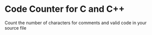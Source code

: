 # Code Counter for C and C++
 Count the number of characters for comments and valid code in your source file
